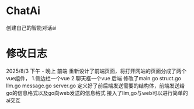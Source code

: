 # ChatAi
创建自己的智能对话ai

# 修改日志
2025/8/3 下午 - 晚上
前端
    重新设计了前端页面，将打开网站的页面分成了两个vue组件，
    1.侧边栏一个vue
    2.聊天框一个vue
后端
    修改了main.go
    struct.go
    llm.go
    message.go
    server.go
    定义好了前后端发送需要的结构体，前端发送给go的信息格式以及go向web发送的信息格式
    接入了llm,go与web可以进行简单的ai交互
    

